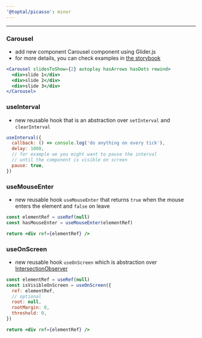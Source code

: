```yaml
---
'@toptal/picasso': minor
---
```


---

### Carousel

- add new component Carousel component using Glider.js
- for more details, you can check examples in [the storybook](https://picasso.toptal.net/?path=/story/components-carousel--carousel)

```jsx
<Carousel slidesToShow={2} autoplay hasArrows hasDots rewind>
  <div>slide 1</div>
  <div>slide 2</div>
  <div>slide 3</div>
</Carousel>
```

### useInterval

- new reusable hook that is an abstraction over `setInterval` and `clearInterval`

```jsx
useInterval({
  callback: () => console.log('do anything on every tick'),
  delay: 1000,
  // for example we you might want to pause the interval
  // until the component is visible on screen
  pause: true,
})
```

### useMouseEnter

- new reusable hook `useMouseEnter` that returns `true`
  when the mouse enters the element and `false` on leave

```jsx
const elementRef = useRef(null)
const hasMouseEnter = useMouseEnter(elementRef)

return <div ref={elementRef} />
```

### useOnScreen

- new reusable hook `useOnScreen` which is abstraction over [IntersectionObserver](https://developer.mozilla.org/en-US/docs/Web/API/Intersection_Observer_API)

```jsx
const elementRef = useRef(null)
const isVisibleOnScreen = useOnScreen({
  ref: elementRef,
  // optional
  root: null,
  rootMargin: 0,
  threshold: 0,
})

return <div ref={elementRef} />
```
